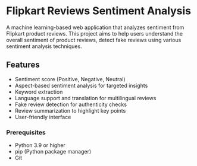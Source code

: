 # Flipkart Reviews Sentiment Analysis

A machine learning-based web application that analyzes sentiment from Flipkart product reviews. This project aims to help users understand the overall sentiment of product reviews, detect fake reviews using various sentiment analysis techniques.

## Features
- Sentiment score (Positive, Negative, Neutral)
- Aspect-based sentiment analysis for targeted insights
- Keyword extraction
- Language support and translation for multilingual reviews
- Fake review detection for authenticity checks
- Review summarization to highlight key points
- User-friendly interface


### Prerequisites
- Python 3.9 or higher
- pip (Python package manager)
- Git


